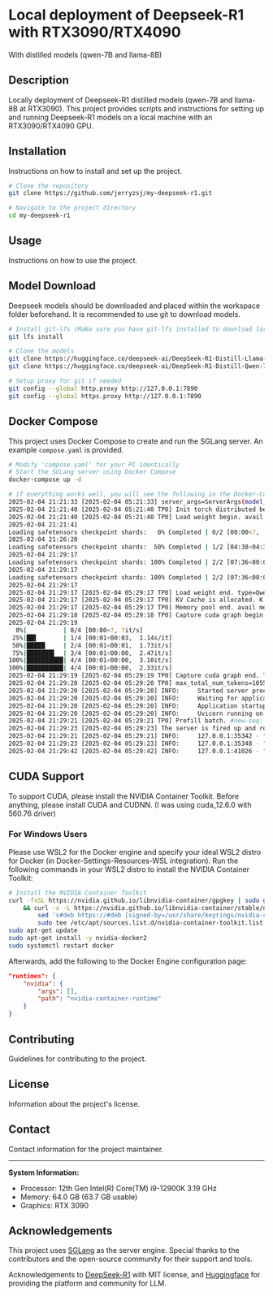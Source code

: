 # Local deployment of Deepseek-R1 with RTX3090/RTX4090
With distilled models (qwen-7B and llama-8B)

## Description
Locally deployment of Deepseek-R1 distilled models (qwen-7B and llama-8B at RTX3090). 
This project provides scripts and instructions for setting up and running Deepseek-R1 models on a local machine with an RTX3090/RTX4090 GPU.

## Installation
Instructions on how to install and set up the project.

```bash
# Clone the repository
git clone https://github.com/jerryzsj/my-deepseek-r1.git

# Navigate to the project directory
cd my-deepseek-r1
```

## Usage
Instructions on how to use the project.

## Model Download
Deepseek models should be downloaded and placed within the workspace folder beforehand. 
It is recommended to use git to download models. 

```bash
# Install git-lfs (Make sure you have git-lfs installed to download large files with git)
git lfs install

# Clone the models
git clone https://huggingface.co/deepseek-ai/DeepSeek-R1-Distill-Llama-8B
git clone https://huggingface.co/deepseek-ai/DeepSeek-R1-Distill-Qwen-7B

# Setup proxy for git if needed
git config --global http.proxy http://127.0.0.1:7890
git config --global https.proxy http://127.0.0.1:7890
```

## Docker Compose
This project uses Docker Compose to create and run the SGLang server. An example `compose.yaml` is provided.

```bash
# Modify 'compose.yaml' for your PC identically
# Start the SGLang server using Docker Compose
docker-compose up -d

# if everything works well, you will see the following in the Docker-Containers-sglang-Logs:
2025-02-04 21:21:33 [2025-02-04 05:21:33] server_args=ServerArgs(model_path='/sgl-workspace/models/DeepSeek-R1-Distill-Qwen-7B', tokenizer_path='/sgl-workspace/models/DeepSeek-R1-Distill-Qwen-7B', tokenizer_mode='auto', load_format='auto', trust_remote_code=False, dtype='auto', kv_cache_dtype='auto', quantization_param_path=None, quantization=None, context_length=None, device='cuda', served_model_name='/sgl-workspace/models/DeepSeek-R1-Distill-Qwen-7B', chat_template=None, is_embedding=False, revision=None, skip_tokenizer_init=False, host='0.0.0.0', port=30000, mem_fraction_static=0.88, max_running_requests=None, max_total_tokens=None, chunked_prefill_size=2048, max_prefill_tokens=16384, schedule_policy='lpm', schedule_conservativeness=1.0, cpu_offload_gb=0, prefill_only_one_req=False, tp_size=1, stream_interval=1, stream_output=False, random_seed=625144628, constrained_json_whitespace_pattern=None, watchdog_timeout=300, download_dir=None, base_gpu_id=0, log_level='info', log_level_http=None, log_requests=False, show_time_cost=False, enable_metrics=False, decode_log_interval=40, api_key=None, file_storage_pth='sglang_storage', enable_cache_report=False, dp_size=1, load_balance_method='round_robin', ep_size=1, dist_init_addr=None, nnodes=1, node_rank=0, json_model_override_args='{}', lora_paths=None, max_loras_per_batch=8, attention_backend='flashinfer', sampling_backend='flashinfer', grammar_backend='outlines', speculative_draft_model_path=None, speculative_algorithm=None, speculative_num_steps=5, speculative_num_draft_tokens=64, speculative_eagle_topk=8, enable_double_sparsity=False, ds_channel_config_path=None, ds_heavy_channel_num=32, ds_heavy_token_num=256, ds_heavy_channel_type='qk', ds_sparse_decode_threshold=4096, disable_radix_cache=False, disable_jump_forward=False, disable_cuda_graph=False, disable_cuda_graph_padding=False, disable_outlines_disk_cache=False, disable_custom_all_reduce=False, disable_mla=False, disable_overlap_schedule=False, enable_mixed_chunk=False, enable_dp_attention=False, enable_ep_moe=False, enable_torch_compile=False, torch_compile_max_bs=32, cuda_graph_max_bs=8, cuda_graph_bs=None, torchao_config='', enable_nan_detection=False, enable_p2p_check=False, triton_attention_reduce_in_fp32=False, triton_attention_num_kv_splits=8, num_continuous_decode_steps=1, delete_ckpt_after_loading=False, enable_memory_saver=False, allow_auto_truncate=False, enable_custom_logit_processor=False, tool_call_parser=None, enable_hierarchical_cache=False)
2025-02-04 21:21:40 [2025-02-04 05:21:40 TP0] Init torch distributed begin.
2025-02-04 21:21:40 [2025-02-04 05:21:40 TP0] Load weight begin. avail mem=22.76 GB
2025-02-04 21:21:41 
Loading safetensors checkpoint shards:   0% Completed | 0/2 [00:00<?, ?it/s]
2025-02-04 21:26:20 
Loading safetensors checkpoint shards:  50% Completed | 1/2 [04:38<04:38, 278.99s/it]
2025-02-04 21:29:17 
Loading safetensors checkpoint shards: 100% Completed | 2/2 [07:36<00:00, 219.04s/it]
2025-02-04 21:29:17 
Loading safetensors checkpoint shards: 100% Completed | 2/2 [07:36<00:00, 228.04s/it]
2025-02-04 21:29:17 
2025-02-04 21:29:17 [2025-02-04 05:29:17 TP0] Load weight end. type=Qwen2ForCausalLM, dtype=torch.bfloat16, avail mem=8.37 GB
2025-02-04 21:29:17 [2025-02-04 05:29:17 TP0] KV Cache is allocated. K size: 2.82 GB, V size: 2.82 GB.
2025-02-04 21:29:17 [2025-02-04 05:29:17 TP0] Memory pool end. avail mem=1.68 GB
2025-02-04 21:29:18 [2025-02-04 05:29:18 TP0] Capture cuda graph begin. This can take up to several minutes.
2025-02-04 21:29:19 
  0%|          | 0/4 [00:00<?, ?it/s]
 25%|██▌       | 1/4 [00:01<00:03,  1.14s/it]
 50%|█████     | 2/4 [00:01<00:01,  1.73it/s]
 75%|███████▌  | 3/4 [00:01<00:00,  2.47it/s]
100%|██████████| 4/4 [00:01<00:00,  3.10it/s]
100%|██████████| 4/4 [00:01<00:00,  2.33it/s]
2025-02-04 21:29:19 [2025-02-04 05:29:19 TP0] Capture cuda graph end. Time elapsed: 1.79 s
2025-02-04 21:29:20 [2025-02-04 05:29:20 TP0] max_total_num_tokens=105531, chunked_prefill_size=2048, max_prefill_tokens=16384, max_running_requests=2049, context_len=131072
2025-02-04 21:29:20 [2025-02-04 05:29:20] INFO:     Started server process [1]
2025-02-04 21:29:20 [2025-02-04 05:29:20] INFO:     Waiting for application startup.
2025-02-04 21:29:20 [2025-02-04 05:29:20] INFO:     Application startup complete.
2025-02-04 21:29:20 [2025-02-04 05:29:20] INFO:     Uvicorn running on http://0.0.0.0:30000 (Press CTRL+C to quit)
2025-02-04 21:29:21 [2025-02-04 05:29:21 TP0] Prefill batch. #new-seq: 1, #new-token: 7, #cached-token: 0, cache hit rate: 0.00%, token usage: 0.00, #running-req: 0, #queue-req: 0
2025-02-04 21:29:23 [2025-02-04 05:29:23] The server is fired up and ready to roll!
2025-02-04 21:29:21 [2025-02-04 05:29:21] INFO:     127.0.0.1:35342 - "GET /get_model_info HTTP/1.1" 200 OK
2025-02-04 21:29:23 [2025-02-04 05:29:23] INFO:     127.0.0.1:35348 - "POST /generate HTTP/1.1" 200 OK
2025-02-04 21:29:42 [2025-02-04 05:29:42] INFO:     127.0.0.1:41026 - "GET /health HTTP/1.1" 200 OK
```

## CUDA Support
To support CUDA, please install the NVIDIA Container Toolkit. 
Before anything, please install CUDA and CUDNN. 
(I was using cuda_12.6.0 with 560.76 driver)

### For Windows Users
Please use WSL2 for the Docker engine and specify your ideal WSL2 distro for Docker (in Docker-Settings-Resources-WSL integration). 
Run the following commands in your WSL2 distro to install the NVIDIA Container Toolkit:

```bash
# Install the NVIDIA Container Toolkit
curl -fsSL https://nvidia.github.io/libnvidia-container/gpgkey | sudo gpg --dearmor -o /usr/share/keyrings/nvidia-container-toolkit-keyring.gpg \
    && curl -s -L https://nvidia.github.io/libnvidia-container/stable/deb/nvidia-container-toolkit.list | \
        sed 's#deb https://#deb [signed-by=/usr/share/keyrings/nvidia-container-toolkit-keyring.gpg] https://#g' | \
        sudo tee /etc/apt/sources.list.d/nvidia-container-toolkit.list
sudo apt-get update
sudo apt-get install -y nvidia-docker2
sudo systemctl restart docker
```

Afterwards, add the following to the Docker Engine configuration page:

```json
"runtimes": {
    "nvidia": {
        "args": [],
        "path": "nvidia-container-runtime"
    }
}
```

## Contributing
Guidelines for contributing to the project.

## License
Information about the project's license.

## Contact
Contact information for the project maintainer.

---

**System Information:**
- Processor: 12th Gen Intel(R) Core(TM) i9-12900K 3.19 GHz
- Memory: 64.0 GB (63.7 GB usable)
- Graphics: RTX 3090

## Acknowledgements
This project uses [SGLang](https://github.com/sgl-project/sglang) as the server engine. Special thanks to the contributors and the open-source community for their support and tools.

Acknowledgements to [DeepSeek-R1](https://github.com/deepseek-ai/DeepSeek-R1) with MIT license, and [Huggingface](https://huggingface.co/) for providing the platform and community for LLM.
